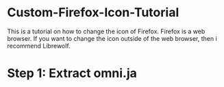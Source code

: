 # Custom-Firefox-Icon-Tutorial
This is a tutorial on how to change the icon of Firefox. Firefox is a web browser. If you want to change the icon outside of the web browser, then i recommend Librewolf.


# Step 1: Extract omni.ja
